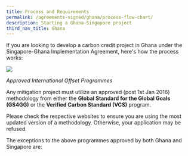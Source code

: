 ```yaml
---
title: Process and Requirements
permalink: /agreements-signed/ghana/process-flow-chart/
description: Starting a Ghana-Singapore project
third_nav_title: Ghana
---
```

If you are looking to develop a carbon credit project in Ghana under the Singapore-Ghana Implementation Agreement, here's how the process works:

<img src="https://file.go.gov.sg/flow808.png">


_Approved International Offset Programmes_

Any mitigation project must utilize an approved (post 1st Jan 2016) methodology from either the **Global Standard for the Global Goals (GS4GG)**&nbsp;or the **Verified Carbon Standard (VCS)**&nbsp;program.

Please check the respective websites to ensure you are using the most updated version of a methodology. Otherwise, your application may be refused.

The exceptions to the above programmes approved by both Ghana and Singapore are:
